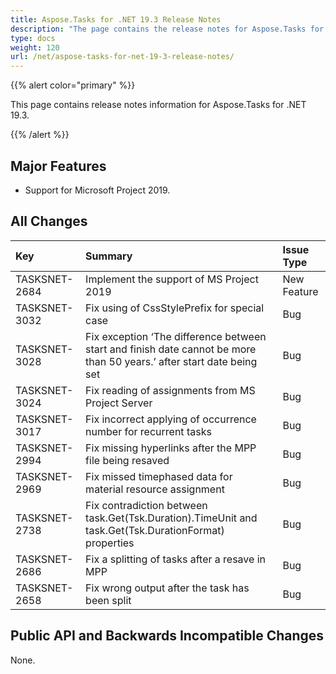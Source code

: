 ```yaml
---
title: Aspose.Tasks for .NET 19.3 Release Notes
description: "The page contains the release notes for Aspose.Tasks for .NET 19.3."
type: docs
weight: 120
url: /net/aspose-tasks-for-net-19-3-release-notes/
---
```


{{% alert color="primary" %}}

This page contains release notes information for Aspose.Tasks for .NET 19.3.

{{% /alert %}}

## **Major Features**
- Support for Microsoft Project 2019.

## **All Changes**

|**Key**|**Summary**|**Issue Type**|
| :- | :- | :- |
|TASKSNET-2684|Implement the support of MS Project 2019|New Feature|
|TASKSNET-3032|Fix using of CssStylePrefix for special case|Bug|
|TASKSNET-3028|Fix exception ‘The difference between start and finish date cannot be more than 50 years.’ after start date being set|Bug|
|TASKSNET-3024|Fix reading of assignments from MS Project Server|Bug|
|TASKSNET-3017|Fix incorrect applying of occurrence number for recurrent tasks|Bug|
|TASKSNET-2994|Fix missing hyperlinks after the MPP file being resaved|Bug|
|TASKSNET-2969|Fix missed timephased data for material resource assignment|Bug|
|TASKSNET-2738|Fix contradiction between task.Get(Tsk.Duration).TimeUnit and task.Get(Tsk.DurationFormat) properties|Bug|
|TASKSNET-2686|Fix a splitting of tasks after a resave in MPP|Bug|
|TASKSNET-2658|Fix wrong output after the task has been split|Bug|
## **Public API and Backwards Incompatible Changes**
None.
